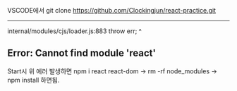 VSCODE에서 git clone https://github.com/Clockingjun/react-practice.git


------------------------------
internal/modules/cjs/loader.js:883
  throw err;
  ^

Error: Cannot find module 'react'
------------------------------
Start시 위 에러 발생하면
npm i react react-dom ->
rm -rf node_modules ->
npm install
하면됨.
